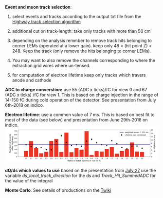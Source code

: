 **Event and muon track selection**:
1. select events and tracks according to the output txt file from the [Highway track selection algorithm](../Event-track-selection/HighwayAlgorithm/)

2. additional cut on track-length: take only tracks with more than 50 cm

3. depending on the analysis remmber to remove track hits belonging to corner LEMs (operated at a lower gain). 
keep only 48 < (hit point Z) < 248. Keep the track (only remove the hits belonging to corner LEMs).

4. You may want to also remove the channels corresponding to where the extraction grid wires where un-tensed.

5. for computation of electron lifetime keep only tracks which travers anode and cathode

**ADC to charge converstion:** use 55 (ADC x ticks)/fC for view 0 and 67 (ADC x ticks) /fC for view 1.
This is based on charge injection in the range of 14-150 fC during cold operation of the detector. See presentation from July 6th-2018 on indico. 

**Electron lifetime**: use a common value of 7 ms. This is based on best fit to most of the data (see below) and presentation from June 29th-2018 on indico.
![alt text](Lifetime_all_runs.png)


**dQ/ds which values to use**
based on the presentation from [July 27](https://indico.cern.ch/event/746969/contributions/3089479/attachments/1694455/2727077/purity311_update.pdf)
use the variable *ds_local_track_direction* for the ds and *Track_Hit_SummedADC* for the value of the integral


**Monte Carlo**: 
See details of productions on the [Twiki](https://twiki.cern.ch/twiki/bin/view/Sandbox/MonteCarloSamples3x1x1)

